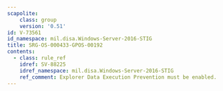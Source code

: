 ```yaml
---
scapolite:
    class: group
    version: '0.51'
id: V-73561
id_namespace: mil.disa.Windows-Server-2016-STIG
title: SRG-OS-000433-GPOS-00192
contents:
  - class: rule_ref
    idref: SV-88225
    idref_namespace: mil.disa.Windows-Server-2016-STIG
    ref_comment: Explorer Data Execution Prevention must be enabled.
---
```


